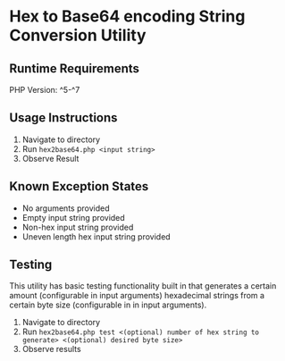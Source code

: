 # Hex to Base64 encoding String Conversion Utility

## Runtime Requirements

PHP Version: ^5-^7

## Usage Instructions

1. Navigate to directory
2. Run `hex2base64.php <input string>`
3. Observe Result

## Known Exception States

* No arguments provided
* Empty input string provided
* Non-hex input string provided
* Uneven length hex input string provided

## Testing

This utility has basic testing functionality built in that generates a certain amount (configurable in input arguments) hexadecimal strings from a certain byte size (configurable in in input arguments).

1. Navigate to directory
2. Run `hex2base64.php test <(optional) number of hex string to generate> <(optional) desired byte size>`
3. Observe results
